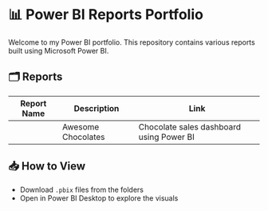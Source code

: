 # 📊 Power BI Reports Portfolio

Welcome to my Power BI portfolio. This repository contains various reports built using Microsoft Power BI.

## 🗂️ Reports

| Report Name           | Description                              | Link |
|-----------------------|------------------------------------------|------|
| | Awesome Chocolates    | Chocolate sales dashboard using Power BI | [View Report](./Awesome-Chocolates/Awesome%20Chocolates.pbix) |


## 📥 How to View
- Download `.pbix` files from the folders
- Open in Power BI Desktop to explore the visuals

